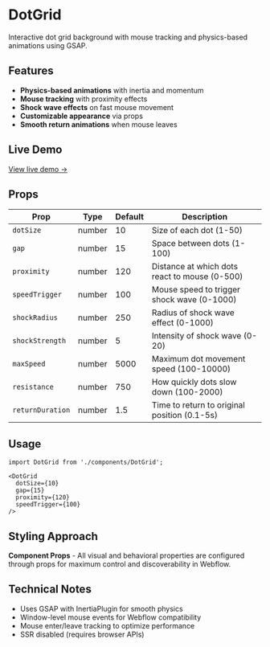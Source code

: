 # DotGrid

Interactive dot grid background with mouse tracking and physics-based animations using GSAP.

## Features

- **Physics-based animations** with inertia and momentum
- **Mouse tracking** with proximity effects
- **Shock wave effects** on fast mouse movement
- **Customizable appearance** via props
- **Smooth return animations** when mouse leaves

## Live Demo

[View live demo →](https://webflow-code-components.webflow.io/components/dot-grid-component)

## Props

| Prop | Type | Default | Description |
|------|------|---------|-------------|
| `dotSize` | number | 10 | Size of each dot (1-50) |
| `gap` | number | 15 | Space between dots (1-100) |
| `proximity` | number | 120 | Distance at which dots react to mouse (0-500) |
| `speedTrigger` | number | 100 | Mouse speed to trigger shock wave (0-1000) |
| `shockRadius` | number | 250 | Radius of shock wave effect (0-1000) |
| `shockStrength` | number | 5 | Intensity of shock wave (0-20) |
| `maxSpeed` | number | 5000 | Maximum dot movement speed (100-10000) |
| `resistance` | number | 750 | How quickly dots slow down (100-2000) |
| `returnDuration` | number | 1.5 | Time to return to original position (0.1-5s) |

## Usage

```tsx
import DotGrid from './components/DotGrid';

<DotGrid
  dotSize={10}
  gap={15}
  proximity={120}
  speedTrigger={100}
/>
```

## Styling Approach

**Component Props** - All visual and behavioral properties are configured through props for maximum control and discoverability in Webflow.

## Technical Notes

- Uses GSAP with InertiaPlugin for smooth physics
- Window-level mouse events for Webflow compatibility
- Mouse enter/leave tracking to optimize performance
- SSR disabled (requires browser APIs)
